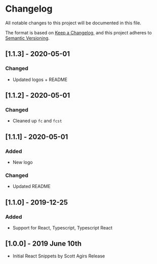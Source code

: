 # Changelog

All notable changes to this project will be documented in this file.

The format is based on [Keep a Changelog](https://keepachangelog.com/en/1.0.0/),
and this project adheres to [Semantic Versioning](https://semver.org/spec/v2.0.0.html).

## [1.1.3] - 2020-05-01

### Changed
- Updated logos + README

## [1.1.2] - 2020-05-01

### Changed
- Cleaned up `fc` and `fcst` 

## [1.1.1] - 2020-05-01

### Added
- New logo

### Changed
- Updated README

## [1.1.0] - 2019-12-25

### Added
- Support for React, Typescript, Typescript React

## [1.0.0] - 2019 June 10th

- Initial React Snippets by Scott Agirs Release
